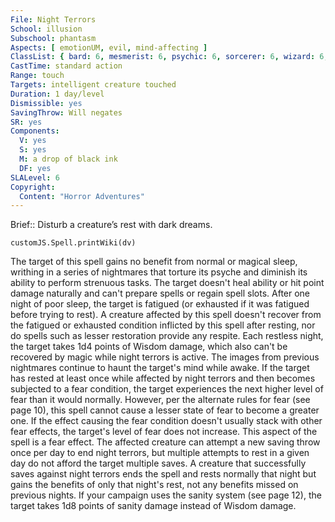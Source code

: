 ```yaml
---
File: Night Terrors
School: illusion
Subschool: phantasm
Aspects: [ emotionUM, evil, mind-affecting ]
ClassList: { bard: 6, mesmerist: 6, psychic: 6, sorcerer: 6, wizard: 6, witch: 6 }
CastTime: standard action
Range: touch
Targets: intelligent creature touched
Duration: 1 day/level
Dismissible: yes
SavingThrow: Will negates
SR: yes
Components:
  V: yes
  S: yes
  M: a drop of black ink
  DF: yes
SLALevel: 6
Copyright:
  Content: "Horror Adventures"
---
```

Brief:: Disturb a creature’s rest with dark dreams.

```dataviewjs
customJS.Spell.printWiki(dv)
```

The target of this spell gains no benefit from normal or magical sleep, writhing in a series of nightmares that torture its psyche and diminish its ability to perform strenuous tasks. The target doesn't heal ability or hit point damage naturally and can't prepare spells or regain spell slots. After one night of poor sleep, the target is fatigued (or exhausted if it was fatigued before trying to rest). A creature affected by this spell doesn't recover from the fatigued or exhausted condition inflicted by this spell after resting, nor do spells such as lesser restoration provide any respite. Each restless night, the target takes 1d4 points of Wisdom damage, which also can't be recovered by magic while night terrors is active.  The images from previous nightmares continue to haunt the target's mind while awake. If the target has rested at least once while affected by night terrors and then becomes subjected to a fear condition, the target experiences the next higher level of fear than it would normally. However, per the alternate rules for fear (see page 10), this spell cannot cause a lesser state of fear to become a greater one. If the effect causing the fear condition doesn't usually stack with other fear effects, the target's level of fear does not increase. This aspect of the spell is a fear effect.  The affected creature can attempt a new saving throw once per day to end night terrors, but multiple attempts to rest in a given day do not afford the target multiple saves. A creature that  successfully saves against night terrors ends the spell and rests normally that night but gains the benefits of only that night's rest, not any benefits missed on previous nights.  If your campaign uses the sanity system (see page 12), the target takes 1d8 points of sanity damage instead of Wisdom damage.
